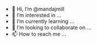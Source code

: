 - 👋 Hi, I’m @mandajmill
- 👀 I’m interested in ...
- 🌱 I’m currently learning ...
- 💞️ I’m looking to collaborate on ...
- 📫 How to reach me ...

<!---
mandajmill/mandajmill is a ✨ special ✨ repository because its `README.md` (this file) appears on your GitHub profile.
You can click the Preview link to take a look at your changes.
--->

